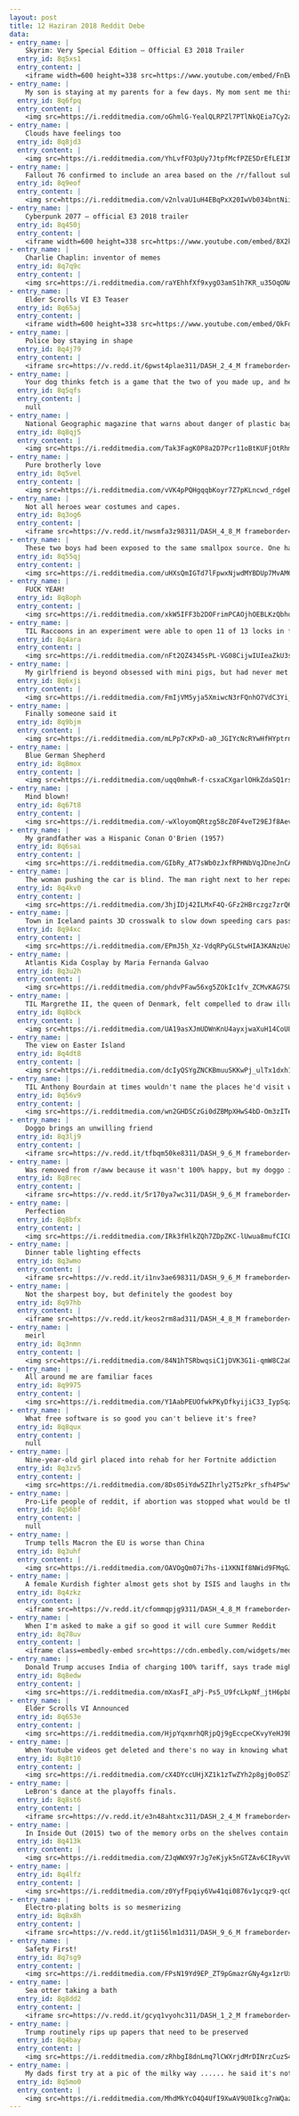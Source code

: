 ```yaml
---
layout: post
title: 12 Haziran 2018 Reddit Debe
data:
- entry_name: |
    Skyrim: Very Special Edition – Official E3 2018 Trailer
  entry_id: 8q5xs1
  entry_content: |
    <iframe width=600 height=338 src=https://www.youtube.com/embed/FnEW6dX_BmU?feature=oembed&enablejsapi=1 frameborder=0 allow=autoplay; encrypted-media allowfullscreen></iframe>
- entry_name: |
    My son is staying at my parents for a few days. My mom sent me this photo.
  entry_id: 8q6fpq
  entry_content: |
    <img src=https://i.redditmedia.com/oGhmlG-YealQLRPZl7PTlNkQEia7Cy2aDk2nl4xnta4.jpg?s=3823a7c1ad009c93962b29feb4f07f30 frameborder=0>
- entry_name: |
    Clouds have feelings too
  entry_id: 8q8jd3
  entry_content: |
    <img src=https://i.redditmedia.com/YhLvfFO3pUy7JtpfMcfPZE5DrEfLEI3NSP7Wg3Y2WL8.jpg?s=11a8514914eef72b21b6760fe8daed58 frameborder=0>
- entry_name: |
    Fallout 76 confirmed to include an area based on the /r/fallout sub
  entry_id: 8q9eof
  entry_content: |
    <img src=https://i.redditmedia.com/v2nlvaU1uH4EBqPxX20IwVb034bntNiiCVgdVy2mWIw.jpg?s=7ba3362529eb67404c36eee26854b6e9 frameborder=0>
- entry_name: |
    Cyberpunk 2077 – official E3 2018 trailer
  entry_id: 8q450j
  entry_content: |
    <iframe width=600 height=338 src=https://www.youtube.com/embed/8X2kIfS6fb8?feature=oembed&enablejsapi=1 frameborder=0 allow=autoplay; encrypted-media allowfullscreen></iframe>
- entry_name: |
    Charlie Chaplin: inventor of memes
  entry_id: 8q7q9c
  entry_content: |
    <img src=https://i.redditmedia.com/raYEhhfXf9xygO3amS1h7KR_u35OqONAd8VBGFQFntg.jpg?s=c768810f29a5961d2de6f45662714cfe frameborder=0>
- entry_name: |
    Elder Scrolls VI E3 Teaser
  entry_id: 8q65aj
  entry_content: |
    <iframe width=600 height=338 src=https://www.youtube.com/embed/OkFdqqyI8y4?feature=oembed&enablejsapi=1 frameborder=0 allow=autoplay; encrypted-media allowfullscreen></iframe>
- entry_name: |
    Police boy staying in shape
  entry_id: 8q4j79
  entry_content: |
    <iframe src=https://v.redd.it/6pwst4plae311/DASH_2_4_M frameborder=0></iframe>
- entry_name: |
    Your dog thinks fetch is a game that the two of you made up, and he loves you for that
  entry_id: 8q5qfs
  entry_content: |
    null
- entry_name: |
    National Geographic magazine that warns about danger of plastic bags comes inside a plastic bag that is inside a plastic bag
  entry_id: 8q8qj5
  entry_content: |
    <img src=https://i.redditmedia.com/Tak3FagK0P8a2D7Pcr11oBtKUFjOtRhmpHZ35MwT-ko.png?s=4a23178fa08226f79d1f55c199e59c06 frameborder=0>
- entry_name: |
    Pure brotherly love
  entry_id: 8q5vel
  entry_content: |
    <img src=https://i.redditmedia.com/vVK4pPQHgqqbKoyr7Z7pKLncwd_rdgePnU-pfzNMMMQ.jpg?s=37b026d042a7d34192fbd385e116ec8a frameborder=0>
- entry_name: |
    Not all heroes wear costumes and capes.
  entry_id: 8q3og6
  entry_content: |
    <iframe src=https://v.redd.it/nwsmfa3z98311/DASH_4_8_M frameborder=0></iframe>
- entry_name: |
    These two boys had been exposed to the same smallpox source. One had been vaccinated, the other hadn't.
  entry_id: 8q55qj
  entry_content: |
    <img src=https://i.redditmedia.com/uHXsQmIGTd7lFpwxNjwdMYBDUp7MvAM6iKIW1fJ7bN0.jpg?s=f6868fa3a8a5a6c6a0649750fc7c0697 frameborder=0>
- entry_name: |
    FUCK YEAH!
  entry_id: 8q8oph
  entry_content: |
    <img src=https://i.redditmedia.com/xkW5IFF3b2DOFrimPCAOjhOEBLKzQbhorQBveM8B72U.jpg?s=f1e0d1e843050f1be50a60cbe4c98106 frameborder=0>
- entry_name: |
    TIL Raccoons in an experiment were able to open 11 of 13 locks in fewer than 10 tries and had no problems repeating the action when the locks were rearranged or turned upside down. They could also remember the solutions to tasks for 3 years.
  entry_id: 8q4ara
  entry_content: |
    <img src=https://i.redditmedia.com/nFt2QZ4345sPL-VG08CijwIUIeaZkU3sFJFRHvW7nPY.jpg?s=e32a89b6d311291124535ebf27ee95df frameborder=0>
- entry_name: |
    My girlfriend is beyond obsessed with mini pigs, but had never met one. That changed today.
  entry_id: 8q6xji
  entry_content: |
    <img src=https://i.redditmedia.com/FmIjVM5yja5XmiwcN3rFQnhO7VdC3Yi_d4PgYKc7Yyk.jpg?s=fd1293b2e465c1ad8e25cbff780e03a2 frameborder=0>
- entry_name: |
    Finally someone said it
  entry_id: 8q9bjm
  entry_content: |
    <img src=https://i.redditmedia.com/mLPp7cKPxD-a0_JGIYcNcRYwHfHYptrn7Ofu9J0FP4I.jpg?s=2a768353710e99f974c5317142473d94 frameborder=0>
- entry_name: |
    Blue German Shepherd
  entry_id: 8q8mox
  entry_content: |
    <img src=https://i.redditmedia.com/uqq0mhwR-f-csxaCXgarlOHkZdaSQ1rsebHwwDQ4r-4.jpg?s=2a4d3131ee43f5df1d17cc08a2322c86 frameborder=0>
- entry_name: |
    Mind blown!
  entry_id: 8q67t8
  entry_content: |
    <img src=https://i.redditmedia.com/-wXloyomQRtzg58cZ0F4veT29EJf8AevH8wx4OME0bI.jpg?s=d760e9cb123103a26f9204bef2abbc75 frameborder=0>
- entry_name: |
    My grandfather was a Hispanic Conan O'Brien (1957)
  entry_id: 8q6sai
  entry_content: |
    <img src=https://i.redditmedia.com/GIbRy_AT7sWb0zJxfRPHNbVqJDneJnCAJSPcArwoYEo.jpg?s=df60d58be858957ea2ffd02c83de7017 frameborder=0>
- entry_name: |
    The woman pushing the car is blind. The man right next to her repeats every single thing he sees; What’s on sale, the brands and styles. I heard her say while choosing bath towels “ Please get me two white ones, I love the color white”... let us cherish the small gift that is eyesight!
  entry_id: 8q4kv0
  entry_content: |
    <img src=https://i.redditmedia.com/3hjIDj42ILMxF4Q-GFz2HBrczgz7zrQ6zXlVHSWvSfA.jpg?s=a0445bc2c51df1d6d305c7c1e009397b frameborder=0>
- entry_name: |
    Town in Iceland paints 3D crosswalk to slow down speeding cars passing through the town center.
  entry_id: 8q94xc
  entry_content: |
    <img src=https://i.redditmedia.com/EPmJ5h_Xz-VdqRPyGLStwHIA3KANzUeXc3v8TGh1SHI.jpg?s=e67a5b7848e013f4541d01f3e6020031 frameborder=0>
- entry_name: |
    Atlantis Kida Cosplay by Maria Fernanda Galvao
  entry_id: 8q3u2h
  entry_content: |
    <img src=https://i.redditmedia.com/phdvPFaw56xg5ZOkIc1fv_ZCMvKAG7SUIpDGFJI5v_M.jpg?s=5d253cbe4b76414c8d77372a629d318d frameborder=0>
- entry_name: |
    TIL Margrethe II, the queen of Denmark, felt compelled to draw illustrations for The Lord of the Rings in the 70s and sent them to Tolkien himself. He noted her style was quite similar to his own. Her drawings were used as a basis for the illustrations in the Danish translation of the books.
  entry_id: 8q8bck
  entry_content: |
    <img src=https://i.redditmedia.com/UA19asXJmUDWnKnU4ayxjwaXuH14CoU8pYF5rOSq7g4.jpg?s=8d98e41e4af5a674a57bc2e494b9719b frameborder=0>
- entry_name: |
    The view on Easter Island
  entry_id: 8q4dt8
  entry_content: |
    <img src=https://i.redditmedia.com/dcIyQSYgZNCKBmuuSKKwPj_ulTx1dxh1k2TWTNj0Xi0.jpg?s=ae4963481034d96cb8ff89259f4dcc66 frameborder=0>
- entry_name: |
    TIL Anthony Bourdain at times wouldn't name the places he'd visit while filming. He did this sometimes to prevent tourists from turning a bar or restaurant into a tourist trap after filming there.
  entry_id: 8q56v9
  entry_content: |
    <img src=https://i.redditmedia.com/wn2GHDSCzGi0dZBMpXHwS4bD-Om3zITeNHpdzESLjuA.jpg?s=f1ae012be683aa8fc935bbdc13479d21 frameborder=0>
- entry_name: |
    Doggo brings an unwilling friend
  entry_id: 8q3lj9
  entry_content: |
    <iframe src=https://v.redd.it/tfbqm50ke8311/DASH_9_6_M frameborder=0></iframe>
- entry_name: |
    Was removed from r/aww because it wasn't 100% happy, but my doggo is doing a recover from spinal surgery!
  entry_id: 8q8rec
  entry_content: |
    <iframe src=https://v.redd.it/5r170ya7wc311/DASH_9_6_M frameborder=0></iframe>
- entry_name: |
    Perfection
  entry_id: 8q8bfx
  entry_content: |
    <img src=https://i.redditmedia.com/IRk3fHlkZQh7ZDpZKC-lUwua8mufCIC8Y8oV9n9QvSg.jpg?s=94ea28e71ceb7f0157c0863c27462df6 frameborder=0>
- entry_name: |
    Dinner table lighting effects
  entry_id: 8q3wmo
  entry_content: |
    <iframe src=https://v.redd.it/i1nv3ae698311/DASH_9_6_M frameborder=0></iframe>
- entry_name: |
    Not the sharpest boy, but definitely the goodest boy
  entry_id: 8q97hb
  entry_content: |
    <iframe src=https://v.redd.it/keos2rm8ad311/DASH_4_8_M frameborder=0></iframe>
- entry_name: |
    meirl
  entry_id: 8q3nmn
  entry_content: |
    <img src=https://i.redditmedia.com/84N1hTSRbwqsiC1jDVK3G1i-qmW8C2aGbx2sj5Jq7Q4.jpg?s=9078687f4ff0d1f45efb26683c13fa2e frameborder=0>
- entry_name: |
    All around me are familiar faces
  entry_id: 8q9975
  entry_content: |
    <img src=https://i.redditmedia.com/Y1AabPEUOfwkPKyDfkyijiC33_IypSqzIKXVCgVZhE0.jpg?s=2eaff8e85b158a3d27ec6a5b07c2d105 frameborder=0>
- entry_name: |
    What free software is so good you can't believe it's free?
  entry_id: 8q8qux
  entry_content: |
    null
- entry_name: |
    Nine-year-old girl placed into rehab for her Fortnite addiction
  entry_id: 8q3zv5
  entry_content: |
    <img src=https://i.redditmedia.com/8Ds05iYdw5ZIhrly2T5zPkr_sfh4P5wYiEhP29iF1sk.jpg?s=eb06f8eb7c08539d620a2199065e6d8d frameborder=0>
- entry_name: |
    Pro-Life people of reddit, if abortion was stopped what would be the plan to ensure the welfare of the thousands of neglected and unwanted children?
  entry_id: 8q56bf
  entry_content: |
    null
- entry_name: |
    Trump tells Macron the EU is worse than China
  entry_id: 8q3uhf
  entry_content: |
    <img src=https://i.redditmedia.com/OAVOgQm07i7hs-i1XKNIf8NWid9FMqGJNLmTOegOOWw.jpg?s=08b5c6fd93963b08d5acb524490c29ee frameborder=0>
- entry_name: |
    A female Kurdish fighter almost gets shot by ISIS and laughs in the face of death
  entry_id: 8q4zkz
  entry_content: |
    <iframe src=https://v.redd.it/cfommqpjg9311/DASH_4_8_M frameborder=0></iframe>
- entry_name: |
    When I'm asked to make a gif so good it will cure Summer Reddit
  entry_id: 8q78uv
  entry_content: |
    <iframe class=embedly-embed src=https://cdn.embedly.com/widgets/media.html?src=https%3A%2F%2Fgfycat.com%2Fifr%2FImprobableFickleKitty&url=https%3A%2F%2Fgfycat.com%2FImprobableFickleKitty&image=https%3A%2F%2Fthumbs.gfycat.com%2FImprobableFickleKitty-size_restricted.gif&key=2aa3c4d5f3de4f5b9120b660ad850dc9&type=text%2Fhtml&schema=gfycat width=600 height=340 scrolling=no frameborder=0 allowfullscreen></iframe>
- entry_name: |
    Donald Trump accuses India of charging 100% tariff, says trade might stop
  entry_id: 8q8edw
  entry_content: |
    <img src=https://i.redditmedia.com/mXasFI_aPj-Ps5_U9fcLkpNf_jtH6pb89E9gtuCsX58.jpg?s=e20ffa76c87f1df16f26c04fc1eeb244 frameborder=0>
- entry_name: |
    Elder Scrolls VI Announced
  entry_id: 8q653e
  entry_content: |
    <img src=https://i.redditmedia.com/HjpYqxmrhQRjpQj9gEccpeCKvyYeHJ9E7M6jLm8N2f4.jpg?s=076ec2bf2149206fe48d6afb0938e6a7 frameborder=0>
- entry_name: |
    When Youtube videos get deleted and there's no way in knowing what kind of videos were taken off your Youtube playlist... Am I the only one?
  entry_id: 8q8t10
  entry_content: |
    <img src=https://i.redditmedia.com/cX4DYccUHjXZ1k1zTwZYh2p8gj0o0SZlcDuE0o9OHFM.jpg?s=bf42187ff46f50aaffdb28b643c56607 frameborder=0>
- entry_name: |
    LeBron's dance at the playoffs finals.
  entry_id: 8q8st6
  entry_content: |
    <iframe src=https://v.redd.it/e3n48ahtxc311/DASH_2_4_M frameborder=0></iframe>
- entry_name: |
    In Inside Out (2015) two of the memory orbs on the shelves contain scenes from Up (2009). One features Carl & Ellie's wedding, while the other shows their house.
  entry_id: 8q413k
  entry_content: |
    <img src=https://i.redditmedia.com/ZJqWWX97rJg7eKjyk5nGTZAv6CIRyvVGp9bhQfyNL1c.png?s=44f13a45aa7f941a06260a46962821b8 frameborder=0>
- entry_name: |
  entry_id: 8q4lfz
  entry_content: |
    <img src=https://i.redditmedia.com/z0YyfFpqiy6Vw41qi0876v1ycqz9-qcQTwnF__utdEw.jpg?s=2367c436998fa559d3fbdc5254f0dc8b frameborder=0>
- entry_name: |
    Electro-plating bolts is so mesmerizing
  entry_id: 8q8x8h
  entry_content: |
    <iframe src=https://v.redd.it/gt1i56lm1d311/DASH_9_6_M frameborder=0></iframe>
- entry_name: |
    Safety First!
  entry_id: 8q7sg9
  entry_content: |
    <img src=https://i.redditmedia.com/FPsN19Yd9EP_ZT9pGmazrGNy4gx1zrUxEOCZWK8KBhY.jpg?s=e3834ab66d0f87c807711c89355694ad frameborder=0>
- entry_name: |
    Sea otter taking a bath
  entry_id: 8q8dd2
  entry_content: |
    <iframe src=https://v.redd.it/gcyq1vyohc311/DASH_1_2_M frameborder=0></iframe>
- entry_name: |
    Trump routinely rips up papers that need to be preserved
  entry_id: 8q4bay
  entry_content: |
    <img src=https://i.redditmedia.com/zRhbgI8dnLmq7lCWXrjdMrDINrzCuzS40F2Uz2wBIjg.jpg?s=ceaa1b747fa7c2bc7bc4a06590ec0a60 frameborder=0>
- entry_name: |
    My dads first try at a pic of the milky way ...... he said it's not good enough to post on Reddit... so I'm posting it for him !!!!
  entry_id: 8q5mo0
  entry_content: |
    <img src=https://i.redditmedia.com/MhdMkYcO4Q4UfI9XwAV9U0Ikcg7nWQazEyX8PZpNG18.jpg?s=17bede996ff96cb340b3669ba58f4a38 frameborder=0>
---
```

